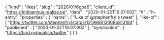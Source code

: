 {
  "kind" : "likes",
  "slug" : "2020/01/6goa6",
  "client_id" : "https://indigenous.realize.be",
  "date" : "2020-01-22T16:07:00Z",
  "h" : "h-entry",
  "properties" : {
    "name" : [ "Like of @stephenfry's tweet" ],
    "like-of" : [ "https://twitter.com/stephenfry/status/1219968120686813184" ],
    "published" : [ "2020-01-22T16:07:00Z" ],
    "syndication" : [ "https://brid.gy/publish/twitter" ]
  }
}
